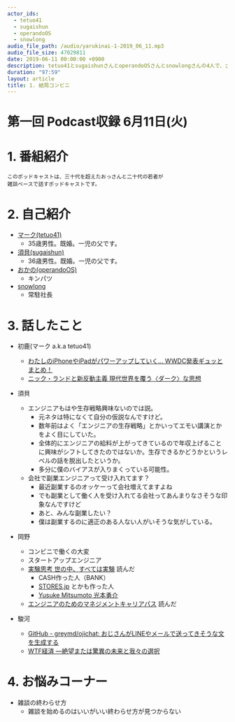 ```yaml
---
actor_ids:
  - tetuo41
  - sugaishun
  - operandoOS
  - snowlong
audio_file_path: /audio/yarukinai-1-2019_06_11.mp3
audio_file_size: 47029811
date: 2019-06-11 00:00:00 +0900
description: tetuo41とsugaishunさんとoperandoOSさんとsnowlongさんの4人で、ざっくばらんに話しました。
duration: "97:59"
layout: article
title: 1. 結局コンビニ
---
```


# 第一回 Podcast収録 6月11日(火)

# 1. 番組紹介
    このポッドキャストは、三十代を超えたおっさんと二十代の若者が
    雑談ベースで話すポッドキャストです。

# 2. 自己紹介
- [マーク(tetuo41)](https://twitter.com/tetuo41)
    - 35歳男性。既婚。一児の父です。
- [須貝(sugaishun)](https://twitter.com/sugaishun)
    - 36歳男性。既婚。一児の父です。
- [おかの(operandoOS)](https://twitter.com/operandoOS)
    - キンパツ
- [snowlong](https://twitter.com/_snowlong)
    - 常駐社長

# 3. 話したこと
- 初鹿(マーク a.k.a tetuo41)
    - [わたしのiPhoneやiPadがパワーアップしていく... WWDC発表ギュッとまとめ！](https://www.gizmodo.jp/2019/06/wwdc19-outline.html)
    - [ニック・ランドと新反動主義 現代世界を覆う〈ダーク〉な思想](https://www.amazon.co.jp/dp/4065160146/)


- 須貝
    - エンジニアもはや生存戦略興味ないのでは説。
        - 元ネタは特になくて自分の仮説なんですけど。
        - 数年前はよく「エンジニアの生存戦略」とかいってエモい講演とかをよく目にしていた。
        - 全体的にエンジニアの給料が上がってきているので年収上げることに興味がシフトしてきたのではないか。生存できるかどうかというレベルの話を脱出したというか。
        - 多分に僕のバイアスが入りまくっている可能性。
    - 会社で副業エンジニアって受け入れてます？
        - 最近副業するのオッケーって会社増えてますよね
        - でも副業として働く人を受け入れてる会社ってあんまりなさそうな印象なんですけど
        - あと、みんな副業したい？
        - 僕は副業するのに適正のある人ない人がいそうな気がしている。
- 岡野
    - コンビニで働くの大変
    - スタートアップエンジニア
    - [実験思考 世の中、すべては実験](https://www.amazon.co.jp/%E5%AE%9F%E9%A8%93%E6%80%9D%E8%80%83-%E4%B8%96%E3%81%AE%E4%B8%AD%E3%80%81%E3%81%99%E3%81%B9%E3%81%A6%E3%81%AF%E5%AE%9F%E9%A8%93-NewsPicks-Book-%E5%85%89%E6%9C%AC%E5%8B%87%E4%BB%8B-ebook/dp/B07R221THQ) 読んだ
        - CASH作った人（BANK）
        - [STORES.jp](https://stores.jp/) とかも作った人
        - [Yusuke Mitsumoto 光本勇介](https://twitter.com/Yusuke_Tokyo)
    - [エンジニアのためのマネジメントキャリアパス](https://www.oreilly.co.jp/books/9784873118482/) 読んだ
- 駿河
    - [GitHub - greymd/ojichat: おじさんがLINEやメールで送ってきそうな文を生成する](https://github.com/greymd/ojichat)
    - [WTF経済 ―絶望または驚異の未来と我々の選択](https://www.amazon.co.jp/gp/product/487311859X/)

# 4. お悩みコーナー
- 雑談の終わらせ方
    - 雑談を始めるのはいいがいい終わらせ方が見つからない

